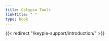 ```yaml
---
title: Calypso Tools
linkTitle: " "
type: book
---
```

{{< redirect "/keyple-support/introduction/" >}}